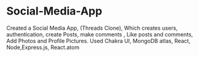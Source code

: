 # Social-Media-App
Created a Social Media App, (Threads Clone), Which creates users, authentication, create Posts, make comments , Like posts and comments, Add Photos and Profile Pictures.  Used Chakra UI, MongoDB atlas, React, Node,Express.js, React.atom

